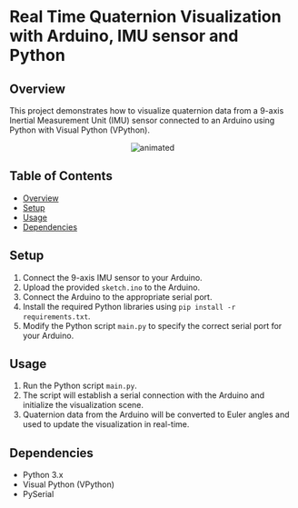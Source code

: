 # Real Time Quaternion Visualization with Arduino, IMU sensor and Python

## Overview

This project demonstrates how to visualize quaternion data from a 9-axis Inertial Measurement Unit (IMU) sensor connected to an Arduino using Python with Visual Python (VPython).

<div align="center">
   <img src="https://github.com/maximilianofried/quaternion-visualization-imu-arduino-python/assets/51124912/fcc3e1b0-813b-44c1-9d23-e7c1ad4f279e" alt="animated" />
</div>

## Table of Contents

- [Overview](#overview)
- [Setup](#setup)
- [Usage](#usage)
- [Dependencies](#dependencies)

## Setup

1. Connect the 9-axis IMU sensor to your Arduino.
2. Upload the provided `sketch.ino` to the Arduino.
3. Connect the Arduino to the appropriate serial port.
4. Install the required Python libraries using `pip install -r requirements.txt`.
5. Modify the Python script `main.py` to specify the correct serial port for your Arduino.

## Usage

1. Run the Python script `main.py`.
2. The script will establish a serial connection with the Arduino and initialize the visualization scene.
3. Quaternion data from the Arduino will be converted to Euler angles and used to update the visualization in real-time.

## Dependencies

- Python 3.x
- Visual Python (VPython)
- PySerial
